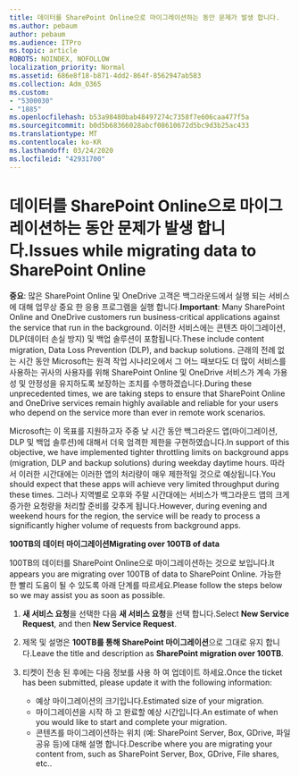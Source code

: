 ```yaml
---
title: 데이터를 SharePoint Online으로 마이그레이션하는 동안 문제가 발생 합니다.
ms.author: pebaum
author: pebaum
ms.audience: ITPro
ms.topic: article
ROBOTS: NOINDEX, NOFOLLOW
localization_priority: Normal
ms.assetid: 686e8f18-b871-4dd2-864f-8562947ab583
ms.collection: Adm_O365
ms.custom:
- "5300030"
- "1885"
ms.openlocfilehash: b53a98480bab48497274c7358f7e606caa477f5a
ms.sourcegitcommit: b0d5b68366028abcf08610672d5bc9d3b25ac433
ms.translationtype: MT
ms.contentlocale: ko-KR
ms.lasthandoff: 03/24/2020
ms.locfileid: "42931700"
---
```

# <a name="issues-while-migrating-data-to-sharepoint-online"></a><span data-ttu-id="cdb8c-102">데이터를 SharePoint Online으로 마이그레이션하는 동안 문제가 발생 합니다.</span><span class="sxs-lookup"><span data-stu-id="cdb8c-102">Issues while migrating data to SharePoint Online</span></span>

<span data-ttu-id="cdb8c-103">**중요**: 많은 SharePoint Online 및 OneDrive 고객은 백그라운드에서 실행 되는 서비스에 대해 업무상 중요 한 응용 프로그램을 실행 합니다.</span><span class="sxs-lookup"><span data-stu-id="cdb8c-103">**Important**: Many SharePoint Online and OneDrive customers run business-critical applications against the service that run in the background.</span></span> <span data-ttu-id="cdb8c-104">이러한 서비스에는 콘텐츠 마이그레이션, DLP(데이터 손실 방지) 및 백업 솔루션이 포함됩니다.</span><span class="sxs-lookup"><span data-stu-id="cdb8c-104">These include content migration, Data Loss Prevention (DLP), and backup solutions.</span></span> <span data-ttu-id="cdb8c-105">근래의 전례 없는 시간 동안 Microsoft는 원격 작업 시나리오에서 그 어느 때보다도 더 많이 서비스를 사용하는 귀사의 사용자를 위해 SharePoint Online 및 OneDrive 서비스가 계속 가용성 및 안정성을 유지하도록 보장하는 조치를 수행하겠습니다.</span><span class="sxs-lookup"><span data-stu-id="cdb8c-105">During these unprecedented times, we are taking steps to ensure that SharePoint Online and OneDrive services remain highly available and reliable for your users who depend on the service more than ever in remote work scenarios.</span></span>

<span data-ttu-id="cdb8c-106">Microsoft는 이 목표를 지원하고자 주중 낮 시간 동안 백그라운드 앱(마이그레이션, DLP 및 백업 솔루션)에 대해서 더욱 엄격한 제한을 구현하였습니다.</span><span class="sxs-lookup"><span data-stu-id="cdb8c-106">In support of this objective, we have implemented tighter throttling limits on background apps (migration, DLP and backup solutions) during weekday daytime hours.</span></span> <span data-ttu-id="cdb8c-107">따라서 이러한 시간대에는 이러한 앱의 처리량이 매우 제한적일 것으로 예상됩니다.</span><span class="sxs-lookup"><span data-stu-id="cdb8c-107">You should expect that these apps will achieve very limited throughput during these times.</span></span> <span data-ttu-id="cdb8c-108">그러나 지역별로 오후와 주말 시간대에는 서비스가 백그라운드 앱의 크게 증가한 요청량을 처리할 준비를 갖추게 됩니다.</span><span class="sxs-lookup"><span data-stu-id="cdb8c-108">However, during evening and weekend hours for the region, the service will be ready to process a significantly higher volume of requests from background apps.</span></span>

<span data-ttu-id="cdb8c-109">**100TB의 데이터 마이그레이션**</span><span class="sxs-lookup"><span data-stu-id="cdb8c-109">**Migrating over 100TB of data**</span></span>

<span data-ttu-id="cdb8c-110">100TB의 데이터를 SharePoint Online으로 마이그레이션하는 것으로 보입니다.</span><span class="sxs-lookup"><span data-stu-id="cdb8c-110">It appears you are migrating over 100TB of data to SharePoint Online.</span></span> <span data-ttu-id="cdb8c-111">가능한 한 빨리 도움이 될 수 있도록 아래 단계를 따르세요.</span><span class="sxs-lookup"><span data-stu-id="cdb8c-111">Please follow the steps below so we may assist you as soon as possible.</span></span> 

1. <span data-ttu-id="cdb8c-112">**새 서비스 요청**을 선택한 다음 **새 서비스 요청**을 선택 합니다.</span><span class="sxs-lookup"><span data-stu-id="cdb8c-112">Select **New Service Request**, and then **New Service Request**.</span></span> 
2. <span data-ttu-id="cdb8c-113">제목 및 설명은 **100TB를 통해 SharePoint 마이그레이션**으로 그대로 유지 합니다.</span><span class="sxs-lookup"><span data-stu-id="cdb8c-113">Leave the title and description as **SharePoint migration over 100TB**.</span></span>
3. <span data-ttu-id="cdb8c-114">티켓이 전송 된 후에는 다음 정보를 사용 하 여 업데이트 하세요.</span><span class="sxs-lookup"><span data-stu-id="cdb8c-114">Once the ticket has been submitted, please update it with the following information:</span></span> 

    - <span data-ttu-id="cdb8c-115">예상 마이그레이션의 크기입니다.</span><span class="sxs-lookup"><span data-stu-id="cdb8c-115">Estimated size of your migration.</span></span>
    - <span data-ttu-id="cdb8c-116">마이그레이션을 시작 하 고 완료할 예상 시간입니다.</span><span class="sxs-lookup"><span data-stu-id="cdb8c-116">An estimate of when you would like to start and complete your migration.</span></span>
    - <span data-ttu-id="cdb8c-117">콘텐츠를 마이그레이션하는 위치 (예: SharePoint Server, Box, GDrive, 파일 공유 등)에 대해 설명 합니다.</span><span class="sxs-lookup"><span data-stu-id="cdb8c-117">Describe where you are migrating your content from, such as SharePoint Server, Box, GDrive, File shares, etc..</span></span>


  

